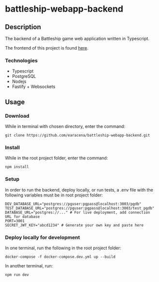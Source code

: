 # battleship-webapp-backend

## Description
The backend of a Battleship game web application written in Typescript.

The frontend of this project is found [here](https://github.com/earacena/battleship-webapp-frontend).

### Technologies
  * Typescript
  * PostgreSQL
  * Nodejs
  * Fastify + Websockets

## Usage
### Download
While in terminal with chosen directory, enter the command:
```
git clone https://github.com/earacena/battleship-webapp-backend.git
```

### Install
While in the root project folder, enter the command:
```
npm install
```

### Setup
In order to run the backend, deploy locally, or run tests, a .env file with the following variables must be in root project folder:
```
DEV_DATABASE_URL="postgres://pguser:pgpass@localhost:3003/pgdb"
TEST_DATABASE_URL="postgres://pguser:pgpass@localhost:3003/test_pgdb"
DATABASE_URL="postgres://..." # For live deployment, add connection URL for database 
PORT=3001
SECRET_JWT_KEY="abcd1234" # Generate your own key and paste here
```

### Deploy locally for development
In one terminal, run the following in the root project folder:
```
docker-compose -f docker-compose.dev.yml up --build
```

In another terminal, run:
```
npm run dev
```